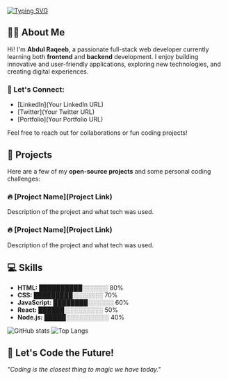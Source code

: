 [![Typing SVG](https://readme-typing-svg.herokuapp.com?font=Fira+Code&duration=4000&pause=1000&center=true&vCenter=true&width=500&lines=Hi+There!+I'm+Abdul+Raqeeb+👋;Full+Stack+Web+Developer+in+Progress+💻;Frontend+%26+Backend+Learner+🚀;Building+my+digital+brand%3A+TexonCoder+⚡;TexonCoder+%3D+Code+with+Purpose+%F0%9F%92%A7%E2%9C%A8)](https://git.io/typing-svg)


## 👨‍💻 About Me

Hi! I'm **Abdul Raqeeb**, a passionate full-stack web developer currently learning both **frontend** and **backend** development. I enjoy building innovative and user-friendly applications, exploring new technologies, and creating digital experiences.

### 💬 Let's Connect:
- [LinkedIn](Your LinkedIn URL)
- [Twitter](Your Twitter URL)
- [Portfolio](Your Portfolio URL)

Feel free to reach out for collaborations or fun coding projects!

## 🚀 Projects

Here are a few of my **open-source projects** and some personal coding challenges:

### 🔥 [Project Name](Project Link)  
Description of the project and what tech was used.

### 🔥 [Project Name](Project Link)  
Description of the project and what tech was used.

## 💻 Skills

- **HTML:** ██████████░░░░░░ 80%
- **CSS:** █████████░░░░░░░ 70%
- **JavaScript:** ████████░░░░░░ 60%
- **React:** ██████░░░░░░░░░ 50%
- **Node.js:** █████░░░░░░░░░░ 40%


![GitHub stats](https://github-readme-stats.vercel.app/api?username=YourGitHubUsername&show_icons=true&hide_title=true&count_private=true&hide=prs)
![Top Langs](https://github-readme-stats.vercel.app/api/top-langs/?username=YourGitHubUsername&layout=compact)


## 🚀 Let's Code the Future!

_"Coding is the closest thing to magic we have today."_



<!---
Abdul-Raqeeb1/Abdul-Raqeeb1 is a ✨ special ✨ repository because its `README.md` (this file) appears on your GitHub profile.
You can click the Preview link to take a look at your changes.
--->
